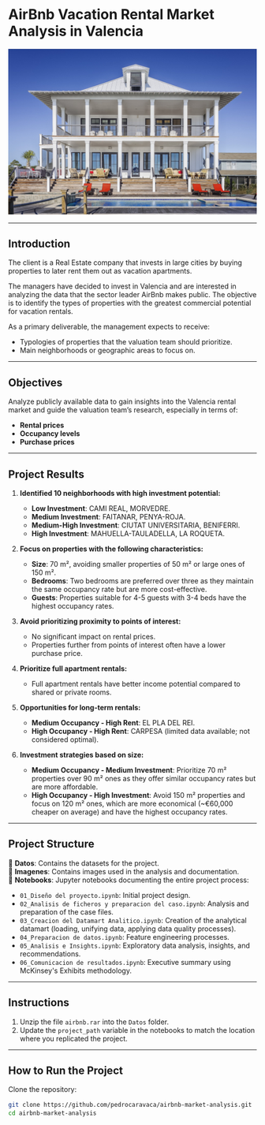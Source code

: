 # AirBnb Vacation Rental Market Analysis in Valencia

![Project Image](https://github.com/pedrocaravaca/inversion-turistica-valencia/blob/main/Datos/Images/portada.jpg)

---

## **Introduction**
The client is a Real Estate company that invests in large cities by buying properties to later rent them out as vacation apartments.

The managers have decided to invest in Valencia and are interested in analyzing the data that the sector leader AirBnb makes public. The objective is to identify the types of properties with the greatest commercial potential for vacation rentals.

As a primary deliverable, the management expects to receive:
- Typologies of properties that the valuation team should prioritize.
- Main neighborhoods or geographic areas to focus on.

---

## **Objectives**
Analyze publicly available data to gain insights into the Valencia rental market and guide the valuation team’s research, especially in terms of:
- **Rental prices**
- **Occupancy levels**
- **Purchase prices**

---

## **Project Results**
1. **Identified 10 neighborhoods with high investment potential:**
   - **Low Investment**: CAMI REAL, MORVEDRE.
   - **Medium Investment**: FAITANAR, PENYA-ROJA.
   - **Medium-High Investment**: CIUTAT UNIVERSITARIA, BENIFERRI.
   - **High Investment**: MAHUELLA-TAULADELLA, LA ROQUETA.

2. **Focus on properties with the following characteristics:**
   - **Size**: 70 m², avoiding smaller properties of 50 m² or large ones of 150 m².
   - **Bedrooms**: Two bedrooms are preferred over three as they maintain the same occupancy rate but are more cost-effective.
   - **Guests**: Properties suitable for 4-5 guests with 3-4 beds have the highest occupancy rates.

3. **Avoid prioritizing proximity to points of interest:**
   - No significant impact on rental prices.
   - Properties further from points of interest often have a lower purchase price.

4. **Prioritize full apartment rentals:**
   - Full apartment rentals have better income potential compared to shared or private rooms.

5. **Opportunities for long-term rentals:**
   - **Medium Occupancy - High Rent**: EL PLA DEL REI.
   - **High Occupancy - High Rent**: CARPESA (limited data available; not considered optimal).

6. **Investment strategies based on size:**
   - **Medium Occupancy - Medium Investment**: Prioritize 70 m² properties over 90 m² ones as they offer similar occupancy rates but are more affordable.
   - **High Occupancy - High Investment**: Avoid 150 m² properties and focus on 120 m² ones, which are more economical (~€60,000 cheaper on average) and have the highest occupancy rates.

---

## **Project Structure**

📁 **Datos**: Contains the datasets for the project.  
📁 **Imagenes**: Contains images used in the analysis and documentation.  
📁 **Notebooks**: Jupyter notebooks documenting the entire project process:  
- `01_Diseño del proyecto.ipynb`: Initial project design.
- `02_Analisis de ficheros y preparacion del caso.ipynb`: Analysis and preparation of the case files.
- `03_Creacion del Datamart Analitico.ipynb`: Creation of the analytical datamart (loading, unifying data, applying data quality processes).
- `04_Preparacion de datos.ipynb`: Feature engineering processes.
- `05_Analisis e Insights.ipynb`: Exploratory data analysis, insights, and recommendations.
- `06_Comunicacion de resultados.ipynb`: Executive summary using McKinsey's Exhibits methodology.

---

## **Instructions**

1. Unzip the file `airbnb.rar` into the `Datos` folder.
2. Update the `project_path` variable in the notebooks to match the location where you replicated the project.

---

## **How to Run the Project**

 Clone the repository:
   ```bash
   git clone https://github.com/pedrocaravaca/airbnb-market-analysis.git
   cd airbnb-market-analysis

